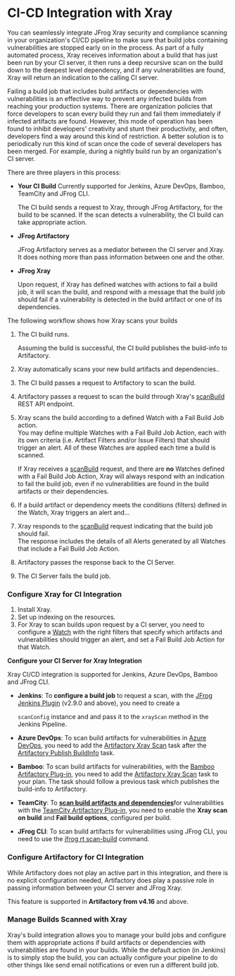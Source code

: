 # CI-CD Integration with Xray

You can seamlessly integrate JFrog Xray security and compliance scanning in your organization's CI/CD pipeline to make sure that build jobs containing vulnerabilities are stopped early on in the process. As part of a fully automated process, Xray receives information about a build that has just been run by your CI server, it then runs a deep recursive scan on the build down to the deepest level dependency, and if any vulnerabilities are found, Xray will return an indication to the calling CI server.

Failing a build job that includes build artifacts or dependencies with vulnerabilities is an effective way to prevent any infected builds from reaching your production systems. There are organization policies that force developers to scan every build they run and fail them immediately if infected artifacts are found. However, this mode of operation has been found to inhibit developers' creativity and stunt their productivity, and often, developers find a way around this kind of restriction. A better solution is to periodically run this kind of scan once the code of several developers has been merged. For example, during a nightly build run by an organization's CI server.

There are three players in this process:

*   **Your CI Build** Currently supported for Jenkins, Azure DevOps, Bamboo, TeamCity and JFrog CLI.

    The CI build sends a request to Xray, through JFrog Artifactory, for the build to be scanned. If the scan detects a vulnerability, the CI build can take appropriate action.
*   **JFrog Artifactory**

    JFrog Artifactory serves as a mediator between the CI server and Xray. It does nothing more than pass information between one and the other.
*   **JFrog Xray**

    Upon request, if Xray has defined watches with actions to fail a build job, it will scan the build, and respond with a message that the build job should fail if a vulnerability is detected in the build artifact or one of its dependencies.

The following workflow shows how Xray scans your builds

1.  The CI build runs.

    Assuming the build is successful, the CI build publishes the build-info to Artifactory.
2. Xray automatically scans your new build artifacts and dependencies..
3. The CI build passes a request to Artifactory to scan the build.
4. Artifactory passes a request to scan the build through Xray's [scanBuild](https://jfrog.com/help/r/xray-rest-apis/scan-build-v2) REST API endpoint.
5.  Xray scans the build according to a defined Watch with a Fail Build Job action.\
    You may define multiple Watches with a Fail Build Job Action, each with its own criteria (i.e. Artifact Filters and/or Issue Filters) that should trigger an alert. All of these Watches are applied each time a build is scanned.

    If Xray receives a [scanBuild](https://jfrog.com/help/r/xray-rest-apis/scan-build-v2) request, and there are **no** Watches defined with a Fail Build Job Action, Xray will always respond with an indication to fail the build job, even if no vulnerabilities are found in the build artifacts or their dependencies.
6. If a build artifact or dependency meets the conditions (filters) defined in the Watch, Xray triggers an alert and...
7. Xray responds to the [scanBuild](https://jfrog.com/help/r/xray-rest-apis/scan-build-v2) request indicating that the build job should fail.\
   The response includes the details of all Alerts generated by all Watches that include a Fail Build Job Action.
8. Artifactory passes the response back to the CI Server.
9. The CI Server fails the build job.

### **Configure Xray for CI Integration**

1. Install Xray.
2. Set up indexing on the resources.
3. For Xray to scan builds upon request by a CI server, you need to configure a [Watch](../configure-xray/create-watches.md) with the right filters that specify which artifacts and vulnerabilities should trigger an alert, and set a Fail Build Job Action for that Watch.

**Configure your CI Server for Xray Integration**

Xray CI/CD integration is supported for Jenkins, Azure DevOps, Bamboo and JFrog CLI.

*   **Jenkins**: To **configure a build job** to request a scan, with the [JFrog Jenkins Plugin](https://plugins.jenkins.io/jfrog/) (v2.9.0 and above), you need to create a&#x20;

    `scanConfig` instance and and pass it to the `xrayScan` method in the Jenkins Pipeline.
* **Azure DevOps**: To scan build artifacts for vulnerabilities in [Azure DevOps](https://github.com/jfrog/jfrog-azure-devops-extension#readme), you need to add the [Artifactory Xray Scan](https://jfrog.com/help/r/xray-rest-apis/scan-artifact) task after the [Artifactory Publish BuildInfo](https://jfrog.com/help/r/jfrog-integrations-documentation/jfrog-azure-devops-extension) task.
* **Bamboo**: To scan build artifacts for vulnerabilities, with the [Bamboo Artifactory Plug-in](https://jfrog.com/help/r/jfrog-integrations-documentation/bamboo-artifactory-plug-in), you need to add the [Artifactory Xray Scan](https://jfrog.com/help/r/xray-rest-apis/scanning) task to your plan. The task should follow a previous task which publishes the build-info to Artifactory.
* **TeamCity**: To [**scan build artifacts and dependencies**](https://jfrog.com/help/r/jfrog-integrations-documentation/teamcity-artifactory-plug-in)for vulnerabilities with the [TeamCity Artifactory Plug-in](https://jfrog.com/help/r/jfrog-integrations-documentation/teamcity-artifactory-plug-in), you need to enable the **Xray scan on build** and **Fail build options**, configured per build.
* **JFrog CLI**: To scan build artifacts for vulnerabilities using JFrog CLI, you need to use the [jfrog rt scan-build](../../../developers/cli/scan-published-builds.md) command.

### **Configure Artifactory for CI Integration**

While Artifactory does not play an active part in this integration, and there is no explicit configuration needed, Artifactory does play a passive role in passing information between your CI server and JFrog Xray.

This feature is supported in **Artifactory from v4.16** and above.

### Manage Builds Scanned with Xray

Xray's build integration allows you to manage your build jobs and configure them with appropriate actions if build artifacts or dependencies with vulnerabilities are found in your builds. While the default action (in Jenkins) is to simply stop the build, you can actually configure your pipeline to do other things like send email notifications or even run a different build job.
